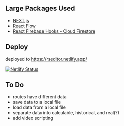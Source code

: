## Large Packages Used

- [NEXT.js](https://nextjs.org/)
- [React Flow](https://reactflow.dev/)
- [React Firebase Hooks - Cloud Firestore](https://github.com/CSFrequency/react-firebase-hooks/tree/master/firestore#react-firebase-hooks---cloud-firestore)

## Deploy
deployed to https://rseditor.netlify.app/

[![Netlify Status](https://api.netlify.com/api/v1/badges/8ae2a6a9-ba8f-461d-bf22-9dd74f760f0e/deploy-status)](https://app.netlify.com/sites/rseditor/deploys)

## To Do
- routes have different data
- save data to a local file
- load data from a local file
- separate data into calculable, historical, and real(?)
- add video scripting
